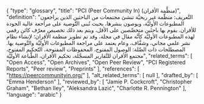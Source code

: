{
    "type": "glossary",
    "title": "PCI (Peer Community In) (منظَّمة الأقران)",
    "definition": "التَّعريف: منظّمة غير ربحيَّة تنشئ مجتمعات من الباحثين الذين يراجعون المطبوعات الأوليَّة، ويوصون بنشرها، بحيث تُبنى التَّوصية على مراجعة عالية الجودة للأقران.  يقوم بها باحثَين متخصِّصين على الأقل، ويتم بعد ذلك تخصيص معرّف كائن رقمي لهذه المطبوعات الأوليَّة كأنَّه مقال في مجلة، وقد تم تطوير منظمة الأقران؛ لإنشاء نظام نشر علمي مجاني، وشفَّاف، وعام يعتمد على مراجعة المطبوعات الأوليَّة والتَّوصية بها.  المصطلحات ذات الصِّلة: الوصول المفتوح، المحفوظات المفتوحة، التّحكيم المفتوح، مجتمع الأقران للتَّقارير المسجَّلة، تحكيم الأقران، الطّباعة الأوليَّة",
    "related_terms": [
        "Open Access",
        "Open Archives",
        "Open Peer Review",
        "PCI Registered Reports",
        "Peer review",
        "Preprints"
    ],
    "references": [
        "https://peercommunityin.org/"
    ],
    "alt_related_terms": [
        null
    ],
    "drafted_by": [
        "Emma Henderson"
    ],
    "reviewed_by": [
        "Jamie P. Cockcroft",
        "Christopher Graham",
        "Bethan Iley",
        "Aleksandra Lazić",
        "Charlotte R. Pennington"
    ],
    "language": "arabic"
}